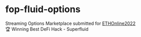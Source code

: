 # fop-fluid-options
 Streaming Options Marketplace submitted for [ETHOnline2022](https://ethglobal.com/showcase/fop-fluid-options-jjg01)    
 🏆 Winning Best DeFi Hack - Superfluid 
